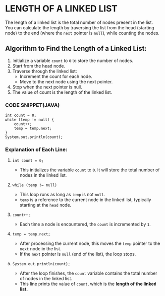 # LENGTH OF A LINKED LIST
The length of a linked list is the total number of nodes present in the list. You can calculate the length by traversing the list from the head (starting node) to the end (where the `next` pointer is `null`), while counting the nodes.
## Algorithm to Find the Length of a Linked List:
1. Initialize a variable `count` to `0` to store the number of nodes.
2. Start from the head node.
3. Traverse through the linked list:
    - Increment the count for each node.
    -  Move to the next node using the next pointer.
4. Stop when the next pointer is null.
5. The value of count is the length of the linked list.
### CODE SNIPPET(JAVA)
```
int count = 0;
while (temp != null) {
    count++;
    temp = temp.next;
}
System.out.println(count);
```
### Explanation of Each Line:
1. `int count = 0;`

    - This initializes the variable `count` to `0`. It will store the total number of nodes in the linked list.
2. `while (temp != null)`

    - This loop runs as long as `temp` is not `null`.
    - `temp` is a reference to the current node in the linked list, typically starting at the `head` node.
3. `count++;`

    - Each time a node is encountered, the `count` is incremented by `1`.
4. `temp = temp.next;`

    - After processing the current node, this moves the `temp` pointer to the `next` node in the list.
    - If the `next` pointer is `null` (end of the list), the loop stops.
5. `System.out.println(count);`

    - After the loop finishes, the `count` variable contains the total number of nodes in the linked list.
    - This line prints the value of `count`, which is the <b>length of the linked list.</b>
